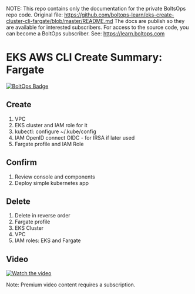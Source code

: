<!-- note marker start -->
NOTE: This repo contains only the documentation for the private BoltsOps repo code.
Original file: https://github.com/boltops-learn/eks-create-cluster-cli-fargate/blob/master/README.md
The docs are publish so they are available for interested subscribers.
For access to the source code, you can become a BoltOps subscriber.
See: https://learn.boltops.com

<!-- note marker end -->

# EKS AWS CLI Create Summary: Fargate

[![BoltOps Badge](https://img.boltops.com/boltops/badges/boltops-badge.png)](https://www.boltops.com)

## Create

1. VPC
2. EKS cluster and IAM role for it
3. kubectl: configure ~/.kube/config
4. IAM OpenID connect OIDC - for IRSA if later used
5. Fargate profile and IAM Role

## Confirm

1. Review console and components
2. Deploy simple kubernetes app

## Delete

1. Delete in reverse order
2. Fargate profile
3. EKS Cluster
4. VPC
5. IAM roles: EKS and Fargate

## Video

[![Watch the video](https://uploads-learn.boltops.com/lpgqu018w9456270a8cr64mrvjbn)](https://learn.boltops.com/courses/aws-eks/lessons/eks-create-cluster-with-aws-console-and-cli-fargate)

Note: Premium video content requires a subscription.
